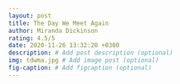 ```yaml
---
layout: post
title: The Day We Meet Again
author: Miranda Dickinson
rating: 4.5/5
date: 2020-11-26 13:32:20 +0300
description: # Add post description (optional)
img: tdwma.jpg # Add image post (optional)
fig-caption: # Add figcaption (optional)
---
```

